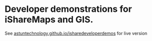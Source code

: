 # Developer demonstrations for iShareMaps and GIS.

See [astuntechnology.github.io/isharedeveloperdemos](http://astuntechnology.github.io/isharedeveloperdemos) for live version